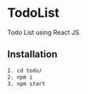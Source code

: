 # TodoList
Todo List using React JS.


## Installation
```bash
1. cd todo/
2. npm i
3. npm start
```
